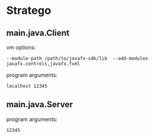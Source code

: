 # Stratego

## main.java.Client
vm options:

    --module-path /path/to/javafx-sdk/lib  --add-modules javafx.controls,javafx.fxml
    
program arguments:

    localhost 12345
    
## main.java.Server

program arguments:

    12345